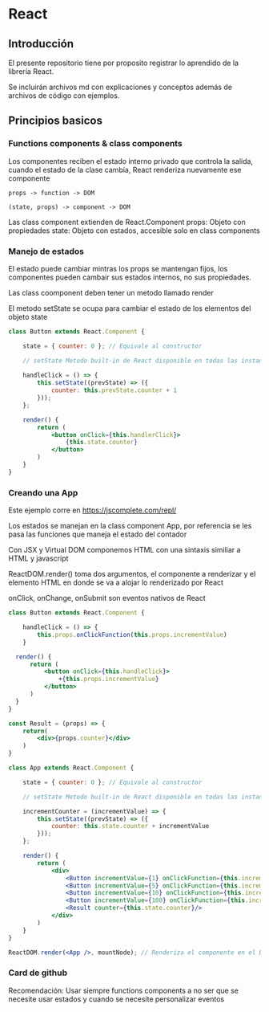 # React

## Introducción

El presente repositorio tiene por proposito registrar lo aprendido de la librería React.

Se incluirán archivos md con explicaciones y conceptos además de archivos de código con ejemplos.

## Principios basicos

### Functions components & class components

Los componentes reciben el estado interno privado que controla la salida, cuando el estado de la clase cambia, React renderiza nuevamente ese componente
```
props -> function -> DOM

(state, props) -> component -> DOM
```
Las class component extienden de React.Component
props: Objeto con propiedades
state: Objeto con estados, accesible solo en class components

### Manejo de estados

El estado puede cambiar mintras los props se mantengan fijos, los componentes pueden cambair sus estados internos, no sus propiedades.

Las class coomponent deben tener un metodo llamado render

El metodo setState se ocupa para cambiar el estado de los elementos del objeto state

```jsx
class Button extends React.Component {

    state = { counter: 0 }; // Equivale al constructor

    // setState Metodo built-in de React disponible en todas las instancias de componentes
    
    handleClick = () => {
        this.setState((prevState) => ({
            counter: this.prevState.counter + 1
        }));
    };

    render() {
        return (
            <button onClick={this.handlerClick}>
                {this.state.counter}
            </button>
        )
    }
}
```
### Creando una App

Este ejemplo corre en https://jscomplete.com/repl/

Los estados se manejan en la class component App, por referencia se les pasa las funciones que maneja el estado del contador

Con JSX y Virtual DOM componemos HTML con una sintaxis similiar a HTML y javascript

ReactDOM.render() toma dos argumentos, el componente a renderizar y el elemento HTML en donde se va a alojar lo renderizado por React

onClick, onChange, onSubmit son eventos nativos de React

```jsx
class Button extends React.Component {

    handleClick = () => {
        this.props.onClickFunction(this.props.incrementValue)
    }

  render() {
      return (
          <button onClick={this.handleClick}>
              +{this.props.incrementValue}
          </button>
      )
  }
}

const Result = (props) => {
    return(
        <div>{props.counter}</div>
    )
}

class App extends React.Component {

    state = { counter: 0 }; // Equivale al constructor

    // setState Metodo built-in de React disponible en todas las instancias de componentes

    incrementCounter = (incrementValue) => {
        this.setState((prevState) => ({
            counter: this.state.counter + incrementValue
        }));
    };

    render() {
        return (
            <div>
                <Button incrementValue={1} onClickFunction={this.incrementCounter}/>
                <Button incrementValue={5} onClickFunction={this.incrementCounter}/>
                <Button incrementValue={10} onClickFunction={this.incrementCounter}/>
                <Button incrementValue={100} onClickFunction={this.incrementCounter}/>
                <Result counter={this.state.counter}/>
            </div>
        )
    }
}

ReactDOM.render(<App />, mountNode); // Renderiza el componente en el DOM del navegador
```

### Card de github

Recomendación: Usar siempre functions components a no ser que se necesite usar estados y cuando se necesite personalizar eventos